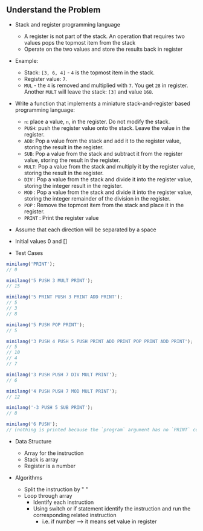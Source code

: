 

## Understand the Problem

* Stack and register programming language
    * A register is not part of the stack. An operation that requires two values pops the topmost item from the stack 
    * Operate on the two values and store the results back in register

* Example:
    * Stack: `[3, 6, 4]` - `4` is the topmost item in the stack.
    * Register value: `7`.
    * `MUL` - the `4` is removed and multiplied with `7`. You get `28` in register. Another `MULT` will leave the stack: `[3]` and value `168`.

* Write a function that implements a miniature stack-and-register based programming language:
    * `n`: place a value, `n`, in the register. Do not modify the stack.
    * `PUSH`: push the register value onto the stack. Leave the value in the register.
    * `ADD`: Pop a value from the stack and add it to the register value, storing the result in the register.
    * `SUB`: Pop a value from the stack and subtract it from the register value, storing the result in the register.
    * `MULT`: Pop a value from the stack and multiply it by the register value, storing the result in the register.
    * `DIV` : Pop a value from the stack and divide it into the register value, storing the integer result in the register.
    * `MOD` : Pop a value from the stack and divide it into the register value, storing the integer remainder of the division in the register.
    * `POP` : Remove the topmost item from the stack and place it in the register.
    * `PRINT` : Print the register value

* Assume that each direction will be separated by a space

* Initial values 0 and []

* Test Cases
```javascript
minilang('PRINT');
// 0

minilang('5 PUSH 3 MULT PRINT');
// 15

minilang('5 PRINT PUSH 3 PRINT ADD PRINT');
// 5
// 3
// 8

minilang('5 PUSH POP PRINT');
// 5

minilang('3 PUSH 4 PUSH 5 PUSH PRINT ADD PRINT POP PRINT ADD PRINT');
// 5
// 10
// 4
// 7

minilang('3 PUSH PUSH 7 DIV MULT PRINT');
// 6

minilang('4 PUSH PUSH 7 MOD MULT PRINT');
// 12

minilang('-3 PUSH 5 SUB PRINT');
// 8

minilang('6 PUSH');
// (nothing is printed because the `program` argument has no `PRINT` commands)
```

* Data Structure
    * Array for the instruction
    * Stack is array
    * Register is a number

* Algorithms
    * Split the instruction by " "
    * Loop through array
        * Identify each instruction
        * Using switch or if statement identify the instruction and run the corresponding related instruction
            * i.e. if number --> it means set value in register

